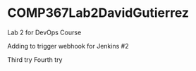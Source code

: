 # COMP367Lab2DavidGutierrez
Lab 2 for DevOps Course

Adding to trigger webhook for Jenkins #2

Third try
Fourth try
